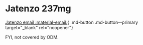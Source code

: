 # Jatenzo 237mg

[Jatenzo email :material-email:](https://mygainwell-my.sharepoint.com/:u:/r/personal/christopher_nguyen_gainwelltechnologies_com/Documents/Evergreen/Emails/FW_%20Jatenzo%20237mg%20Capsules%20-%20non-payable%20status.msg?csf=1&web=1&e=Eiuiak){ .md-button .md-button--primary target="_blank" rel="noopener"}

FYI, not covered by ODM.